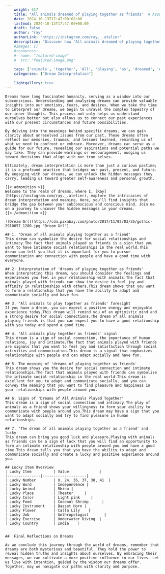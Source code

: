 ```yaml
---
    weight: 617
    title: "All animals dreamed of playing together as friends"  # Assuming 'title' column exists
    date: 2024-10-13T17:47:00+08:00
    lastmod: 2024-10-13T17:47:00+08:00
    draft: false
    author: "ray"
    authorLink: "https://instagram.com/ray._.atelier"
    description: "Discover how 'All animals dreamed of playing together as friends' can interpret your future and uncover its significant meanings in your life."
    #images: []
    #resources:
    #- name: "featured-image"
    #  src: "featured-image.png"
    
    tags: ['animals', 'together', 'All', 'playing', 'as', 'dreamed', 'of', 'friends']
    categories: ["Dream Interpretation"]
    
    lightgallery: true
---
```

    
    Dreams have long fascinated humanity, serving as a window into our subconscious. Understanding and analyzing dreams can provide valuable insights into our emotions, fears, and desires. When we take the time to interpret our dreams, we begin to unravel the complex tapestry of our inner thoughts. This process not only helps us understand ourselves better but also allows us to connect our past experiences with our present circumstances and future possibilities.
    
    By delving into the meanings behind specific dreams, we can gain clarity about unresolved issues from our past. These dreams often reflect our memories, traumas, and lessons learned, reminding us of what we need to confront or embrace. Moreover, dreams can serve as a guide for our future, revealing our aspirations and potential paths we may take. They can provide warnings or encouragement, nudging us toward decisions that align with our true selves.
    
    Ultimately, dream interpretation is more than just a curious pastime; it is a profound practice that bridges our past, present, and future. By engaging with our dreams, we can unlock the hidden messages they carry, leading us toward greater self-awareness and personal growth.
    
    {{< admonition >}}
    Welcome to the realm of dreams, where I, [Ray](https://instagram.com/ray._.atelier), explore the intricacies of dream interpretation and meaning. Here, you’ll find insights that bridge the gap between your subconscious and conscious mind. Join me on a journey to uncover the hidden messages in your dreams.
    {{< /admonition >}}
    
    ![Dream Grl](https://cdn.pixabay.com/photo/2017/11/02/03/35/gothic-2910057_1280.jpg "Dream Grl")
    
    ## 1. 'Dream of all animals playing together as a friend'
    This dream can symbolize the desire for social relationships and intimacy.The fact that animals played as friends is a sign that you want to have intimate social relationships in the real world.This dream can tell you that it is important for you to pursue communication and connection with people and have a good time with everyone.
    
    ## 2. Interpretation of 'dreams of playing together as friends'
    When interpreting this dream, you should consider the feelings and experiences you feel in your relationship with animals.The fact that animals played with friends can show the desire to feel joy and affinity in relationships with others.This dream shows that you want to form a relationship that you have the ability to adapt and communicate socially and have fun.
    
    ## 3. 'All animals to play together as friends' foresight
    If you have a dream, you can expect a positive energy and enjoyable experience today.This dream will remind you of an optimistic mind and a strong desire for social connections.The dream of all animals playing friends is that you can expect you to have a good relationship with you today and spend a good time.
    
    ## 4. 'All animals play together as friends' signal
    This dream is a sign of social connection, the importance of human relations, joy and intimate.The fact that animals played with friends are signals that you want to feel joy and satisfaction through social activities and communication.This dream is a signal that emphasizes relationships with people and can adapt socially and have fun.
    
    ## 5. The meaning of 'dreams of playing together as friends'
    This dream shows you the desire for social connection and intimate relationships.The fact that animals played with friends can symbolize the intimate social relationship in the real world.This dream is excellent for you to adapt and communicate socially, and you can convey the meaning that you want to find pleasure and happiness in your relationships with people around you.
    
    ## 6. Signs of 'Dreams of All Animals Played Together'
    This dream is a sign of social connection and intimacy.The play of animals as a friend shows your willingness to form your ability to communicate with people around you.This dream may have a sign that you want to adapt socially and try to find pleasure in human relationships.
    
    ## 7. 'The dream of all animals playing together as a friend' and lucky
    This dream can bring you good luck and pleasure.Playing with animals as friends can be a sign of luck that you will find an opportunity to form an intimate relationship with people around you and have a good time.This dream tells you that you have the ability to adapt and communicate socially and create a lucky and positive experience around you.
    
    ## Lucky Item Overview
    | Lucky Item          | Value              |
    |---------------|--------------------|
    | Lucky Number        | 8, 24, 36, 37, 38, 41  |
    | Lucky Word          | Independence |
    | Lucky Animal        | Rhino |
    | Lucky Place         | Theater     |
    | Lucky Color         | Light pink     |
    | Lucky Food          | Coconut Shrimp      |
    | Lucky Instrument    | Basset Horn |
    | Lucky Flower        | Calla Lily    |
    | Lucky Job           | Anthropologist       |
    | Lucky Exercise      | Underwater Diving  |
    | Lucky Country       | India    |
    
    
    ##  Final Reflections on Dreams
    
    As we conclude this journey through the world of dreams, remember that dreams are both mysterious and beautiful. They hold the power to reveal hidden truths and insights about ourselves. By embracing their messages, we can cultivate a more positive influence in our lives. Let us live with intention, guided by the wisdom our dreams offer. Together, may we navigate our paths with clarity and purpose.
    